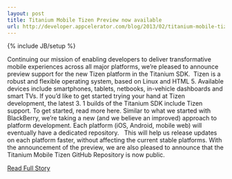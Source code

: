 ---layout: posttitle: Titanium Mobile Tizen Preview now availableurl: http://developer.appcelerator.com/blog/2013/02/titanium-mobile-tizen-preview-now-available.html---{% include JB/setup %}<p>  Continuing our mission of enabling developers to deliver transformative mobile experiences across all major platforms, we’re pleased to announce preview support for the new Tizen platform in the Titanium SDK.   Tizen is a robust and flexible operating system, based on Linux and HTML 5.  Available devices include smartphones, tablets, netbooks, in-vehicle dashboards and smart TVs.  If you’d like to get started trying your hand at Tizen development, the latest 3.  1 builds of the Titanium SDK include Tizen support.  To get started, read more here.  Similar to what we started with BlackBerry, we’re taking a new (and we believe an improved) approach to platform development.  Each platform (iOS, Android, mobile web) will eventually have a dedicated repository.    This will help us release updates on each platform faster, without affecting the current stable platforms.  With the announcement of the preview, we are also pleased to announce that the Titanium Mobile Tizen GitHub Repository is now public.<br /><p><a href="http://developer.appcelerator.com/blog/2013/02/titanium-mobile-tizen-preview-now-available.html">Read Full Story</a></p>